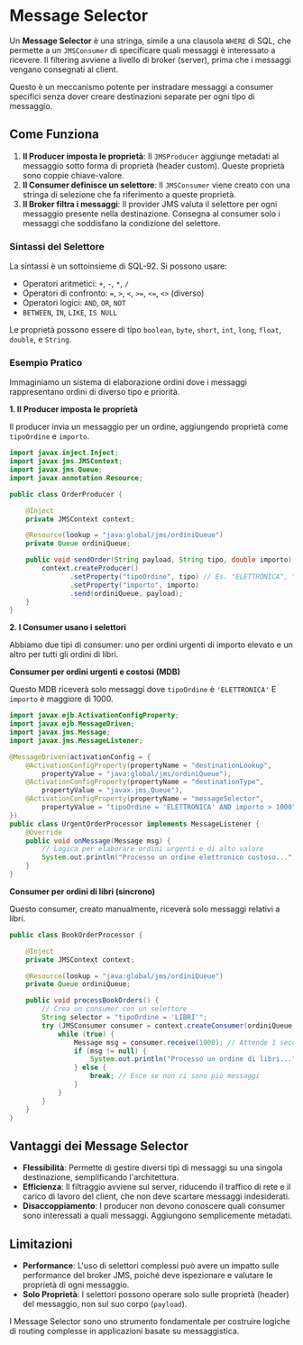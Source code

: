 # Message Selector

Un **Message Selector** è una stringa, simile a una clausola `WHERE` di SQL, che permette a un `JMSConsumer` di specificare quali messaggi è interessato a ricevere. Il filtering avviene a livello di broker (server), prima che i messaggi vengano consegnati al client.

Questo è un meccanismo potente per instradare messaggi a consumer specifici senza dover creare destinazioni separate per ogni tipo di messaggio.

## Come Funziona

1. **Il Producer imposta le proprietà**: Il `JMSProducer` aggiunge metadati al messaggio sotto forma di proprietà (header custom). Queste proprietà sono coppie chiave-valore.
2. **Il Consumer definisce un selettore**: Il `JMSConsumer` viene creato con una stringa di selezione che fa riferimento a queste proprietà.
3. **Il Broker filtra i messaggi**: Il provider JMS valuta il selettore per ogni messaggio presente nella destinazione. Consegna al consumer solo i messaggi che soddisfano la condizione del selettore.

### Sintassi del Selettore

La sintassi è un sottoinsieme di SQL-92. Si possono usare:

- Operatori aritmetici: `+`, `-`, `*`, `/`
- Operatori di confronto: `=`, `>`, `<`, `>=`, `<=`, `<>` (diverso)
- Operatori logici: `AND`, `OR`, `NOT`
- `BETWEEN`, `IN`, `LIKE`, `IS NULL`

Le proprietà possono essere di tipo `boolean`, `byte`, `short`, `int`, `long`, `float`, `double`, e `String`.

### Esempio Pratico

Immaginiamo un sistema di elaborazione ordini dove i messaggi rappresentano ordini di diverso tipo e priorità.

**1. Il Producer imposta le proprietà**

Il producer invia un messaggio per un ordine, aggiungendo proprietà come `tipoOrdine` e `importo`.

```java
import javax.inject.Inject;
import javax.jms.JMSContext;
import javax.jms.Queue;
import javax.annotation.Resource;

public class OrderProducer {

    @Inject
    private JMSContext context;

    @Resource(lookup = "java:global/jms/ordiniQueue")
    private Queue ordiniQueue;

    public void sendOrder(String payload, String tipo, double importo) {
        context.createProducer()
               .setProperty("tipoOrdine", tipo) // Es. "ELETTRONICA", "LIBRI"
               .setProperty("importo", importo)
               .send(ordiniQueue, payload);
    }
}
```

**2. I Consumer usano i selettori**

Abbiamo due tipi di consumer: uno per ordini urgenti di importo elevato e un altro per tutti gli ordini di libri.

**Consumer per ordini urgenti e costosi (MDB)**

Questo MDB riceverà solo messaggi dove `tipoOrdine` è `'ELETTRONICA'` E `importo` è maggiore di 1000.

```java
import javax.ejb.ActivationConfigProperty;
import javax.ejb.MessageDriven;
import javax.jms.Message;
import javax.jms.MessageListener;

@MessageDriven(activationConfig = {
    @ActivationConfigProperty(propertyName = "destinationLookup", 
        propertyValue = "java:global/jms/ordiniQueue"),
    @ActivationConfigProperty(propertyName = "destinationType", 
        propertyValue = "javax.jms.Queue"),
    @ActivationConfigProperty(propertyName = "messageSelector", 
        propertyValue = "tipoOrdine = 'ELETTRONICA' AND importo > 1000")
})
public class UrgentOrderProcessor implements MessageListener {
    @Override
    public void onMessage(Message msg) {
        // Logica per elaborare ordini urgenti e di alto valore
        System.out.println("Processo un ordine elettronico costoso...");
    }
}
```

**Consumer per ordini di libri (sincrono)**

Questo consumer, creato manualmente, riceverà solo messaggi relativi a libri.

```java
public class BookOrderProcessor {

    @Inject
    private JMSContext context;

    @Resource(lookup = "java:global/jms/ordiniQueue")
    private Queue ordiniQueue;

    public void processBookOrders() {
        // Crea un consumer con un selettore
        String selector = "tipoOrdine = 'LIBRI'";
        try (JMSConsumer consumer = context.createConsumer(ordiniQueue, selector)) {
            while (true) {
                Message msg = consumer.receive(1000); // Attende 1 secondo
                if (msg != null) {
                    System.out.println("Processo un ordine di libri...");
                } else {
                    break; // Esce se non ci sono più messaggi
                }
            }
        }
    }
}
```

## Vantaggi dei Message Selector

- **Flessibilità**: Permette di gestire diversi tipi di messaggi su una singola destinazione, semplificando l'architettura.
- **Efficienza**: Il filtraggio avviene sul server, riducendo il traffico di rete e il carico di lavoro del client, che non deve scartare messaggi indesiderati.
- **Disaccoppiamento**: I producer non devono conoscere quali consumer sono interessati a quali messaggi. Aggiungono semplicemente metadati.

## Limitazioni

- **Performance**: L'uso di selettori complessi può avere un impatto sulle performance del broker JMS, poiché deve ispezionare e valutare le proprietà di ogni messaggio.
- **Solo Proprietà**: I selettori possono operare solo sulle proprietà (header) del messaggio, non sul suo corpo (`payload`).

I Message Selector sono uno strumento fondamentale per costruire logiche di routing complesse in applicazioni basate su messaggistica.

````
